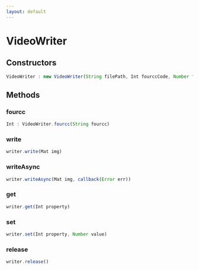 ```yaml
---
layout: default
---
```


# VideoWriter

<a name="constructors"></a>

## Constructors
``` javascript
VideoWriter : new VideoWriter(String filePath, Int fourccCode, Number fps, Size frameSize, Bool isColor = true)
```
## Methods

<a name="fourcc"></a>

### fourcc
``` javascript
Int : VideoWriter.fourcc(String fourcc)
```

<a name="write"></a>

### write
``` javascript
writer.write(Mat img)
```

<a name="writeAsync"></a>

### writeAsync
``` javascript
writer.writeAsync(Mat img, callback(Error err))
```

<a name="get"></a>

### get
``` javascript
writer.get(Int property)
```

<a name="set"></a>

### set
``` javascript
writer.set(Int property, Number value)
```

<a name="release"></a>

### release
``` javascript
writer.release()
```